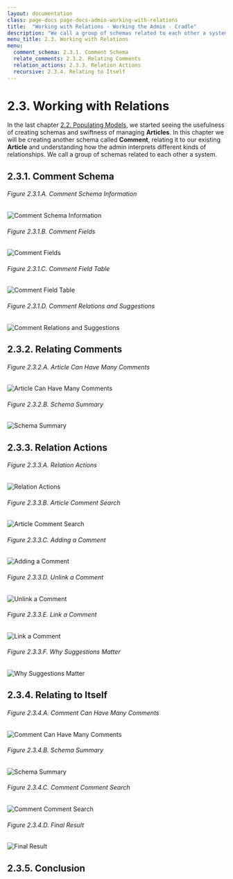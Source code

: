 ```yaml
---
layout: documentation
class: page-docs page-docs-admin-working-with-relations
title:  "Working with Relations - Working the Admin - Cradle"
description: "We call a group of schemas related to each other a system."
menu_title: 2.3. Working with Relations
menu:
  comment_schema: 2.3.1. Comment Schema
  relate_comments: 2.3.2. Relating Comments
  relation_actions: 2.3.3. Relation Actions
  recursive: 2.3.4. Relating to Itself
---
```

# 2.3. Working with Relations

In the last chapter [2.2. Populating Models](/docs/admin/populating-models.html),
we started seeing the usefulness of creating schemas and swiftness of managing
**Articles**. In this chapter we will be creating another schema called
**Comment**, relating it to our existing **Article** and understanding how the
admin interprets different kinds of relationships. We call a group of schemas
related to each other a system.

<a name="comment_schema"></a>
## 2.3.1. Comment Schema

###### Figure 2.3.1.A. Comment Schema Information
![Comment Schema Information](/docs/admin/assets/2.3.1.A.png)

###### Figure 2.3.1.B. Comment Fields
![Comment Fields](/docs/admin/assets/2.3.1.B.png)

###### Figure 2.3.1.C. Comment Field Table
![Comment Field Table](/docs/admin/assets/2.3.1.C.png)

###### Figure 2.3.1.D. Comment Relations and Suggestions
![Comment Relations and Suggestions](/docs/admin/assets/2.3.1.D.png)

<a name="relate_comments"></a>
## 2.3.2. Relating Comments

###### Figure 2.3.2.A. Article Can Have Many Comments
![Article Can Have Many Comments](/docs/admin/assets/2.3.2.A.png)

###### Figure 2.3.2.B. Schema Summary
![Schema Summary](/docs/admin/assets/2.3.2.B.png)

<a name="relation_actions"></a>
## 2.3.3. Relation Actions

###### Figure 2.3.3.A. Relation Actions
![Relation Actions](/docs/admin/assets/2.3.3.A.png)

###### Figure 2.3.3.B. Article Comment Search
![Article Comment Search](/docs/admin/assets/2.3.3.B.png)

###### Figure 2.3.3.C. Adding a Comment
![Adding a Comment](/docs/admin/assets/2.3.3.C.png)

###### Figure 2.3.3.D. Unlink a Comment
![Unlink a Comment](/docs/admin/assets/2.3.3.D.png)

###### Figure 2.3.3.E. Link a Comment
![Link a Comment](/docs/admin/assets/2.3.3.E.png)

###### Figure 2.3.3.F. Why Suggestions Matter
![Why Suggestions Matter](/docs/admin/assets/2.3.3.F.png)

<a name="recursive"></a>
## 2.3.4. Relating to Itself

###### Figure 2.3.4.A. Comment Can Have Many Comments
![Comment Can Have Many Comments](/docs/admin/assets/2.3.4.A.png)

###### Figure 2.3.4.B. Schema Summary
![Schema Summary](/docs/admin/assets/2.3.4.B.png)

###### Figure 2.3.4.C. Comment Comment Search
![Comment Comment Search](/docs/admin/assets/2.3.4.C.png)

###### Figure 2.3.4.D. Final Result
![Final Result](/docs/admin/assets/2.3.4.D.png)

<a name="conclusion"></a>
## 2.3.5. Conclusion
